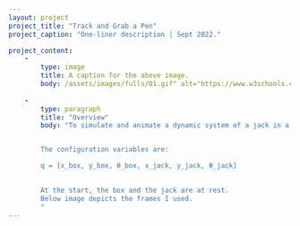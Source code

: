 ```yaml
---
layout: project
project_title: "Track and Grab a Pen"
project_caption: "One-liner description | Sept 2022."

project_content:
    - 
        type: image
        title: A caption for the above image.
        body: /assets/images/fulls/01.gif" alt="https://www.w3schools.com/bootstrap4/paris.jpg
    
    -
        type: paragraph
        title: "Overview"
        body: "To simulate and animate a dynamic system of a jack in a box when the box is shaken. We are considering a side view in 2-D.


        The configuration variables are:

        q = [x_box, y_box, θ_box, x_jack, y_jack, θ_jack]
        

        At the start, the box and the jack are at rest.
        Below image depicts the frames I used.
        "
---
```


